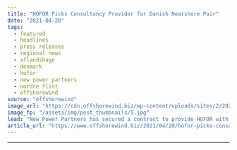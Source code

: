 ```yaml
---
title: "HOFOR Picks Consultancy Provider for Danish Nearshore Pair"
date: "2021-04-20"
tags: 
  - featured
  - headlines
  - press releases
  - regional news
  - aflandshage
  - denmark
  - hofor
  - new power partners
  - nordre flint
  - offshorewind
source: "offshorewind"
image_url: "https://cdn.offshorewind.biz/wp-content/uploads/sites/2/2021/04/20103004/Local-Firms-to-Provide-Consultancy-at-Danish-Nearshore-Pair.jpg"
image_fp: "/assets/img/post_thumbnails/5.jpg"
lead: "New Power Partners has secured a contract to provide HOFOR with consultancy services for"
article_url: "https://www.offshorewind.biz/2021/04/20/hofor-picks-consultancy-provider-for-danish-nearshore-pair/"
---
```


---
